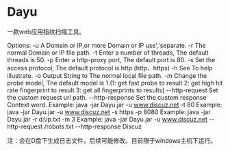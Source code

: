 # Dayu
一款web应用指纹扫描工具。

Options:
    -u A Domain or IP,or more Domain or IP use','separate.
    -r The normal Domain or IP file path.
    -t Enter a number of threads, The default threads is 50.
    -p Enter a http-proxy port, The default port is 80.
    -s Set the access protocol, The default protocol is http.(http、https)
    -h See To help illustrate.
    -o Output String to The normal local file path.
    -m Change the probe model, The default model is 1.(1: get fast probe to result 2: get high hit rate fingerprint to result 3: get all fingerprints to results)
    --http-request Set the custom request url path.
    --http-response Set the custom response Context word.
Example: java -jar Dayu.jar -u www.discuz.net -t 80
Example: java -jar Dayu.jar -u www.discuz.net -s https -p 8080
Example: java -jar Dayu.jar -r d:\ip.txt -m 3
Example: java -jar Dayu.jar -u www.discuz.net --http-request /robots.txt --http-response Discuz

注：会在D盘下生成日志文件，后续可能修改。目前限于windows主机下运行。
